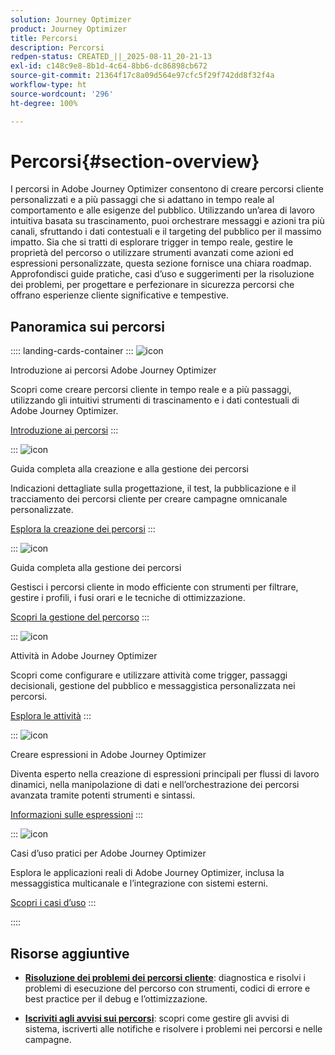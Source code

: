 ```yaml
---
solution: Journey Optimizer
product: Journey Optimizer
title: Percorsi
description: Percorsi
redpen-status: CREATED_||_2025-08-11_20-21-13
exl-id: c148c9e8-8b1d-4c64-8bb6-dc86898cb672
source-git-commit: 21364f17c8a09d564e97cfc5f29f742dd8f32f4a
workflow-type: ht
source-wordcount: '296'
ht-degree: 100%

---
```


# Percorsi{#section-overview}

I percorsi in Adobe Journey Optimizer consentono di creare percorsi cliente personalizzati e a più passaggi che si adattano in tempo reale al comportamento e alle esigenze del pubblico. Utilizzando un’area di lavoro intuitiva basata su trascinamento, puoi orchestrare messaggi e azioni tra più canali, sfruttando i dati contestuali e il targeting del pubblico per il massimo impatto. Sia che si tratti di esplorare trigger in tempo reale, gestire le proprietà del percorso o utilizzare strumenti avanzati come azioni ed espressioni personalizzate, questa sezione fornisce una chiara roadmap. Approfondisci guide pratiche, casi d’uso e suggerimenti per la risoluzione dei problemi, per progettare e perfezionare in sicurezza percorsi che offrano esperienze cliente significative e tempestive.

## Panoramica sui percorsi

:::: landing-cards-container
:::
![icon](https://cdn.experienceleague.adobe.com/icons/circle-play.svg?lang=it)

Introduzione ai percorsi Adobe Journey Optimizer

Scopri come creare percorsi cliente in tempo reale e a più passaggi, utilizzando gli intuitivi strumenti di trascinamento e i dati contestuali di Adobe Journey Optimizer.

[Introduzione ai percorsi](../using/building-journeys/journey.md)
:::

:::
![icon](https://cdn.experienceleague.adobe.com/icons/list-check.svg?lang=it)

Guida completa alla creazione e alla gestione dei percorsi

Indicazioni dettagliate sulla progettazione, il test, la pubblicazione e il tracciamento dei percorsi cliente per creare campagne omnicanale personalizzate.

[Esplora la creazione dei percorsi](create-journey-landing-page.md)
:::

:::
![icon](https://cdn.experienceleague.adobe.com/icons/gear.svg?lang=it)

Guida completa alla gestione dei percorsi

Gestisci i percorsi cliente in modo efficiente con strumenti per filtrare, gestire i profili, i fusi orari e le tecniche di ottimizzazione.

[Scopri la gestione del percorso](manage-journey-landing-page.md)
:::

:::
![icon](https://cdn.experienceleague.adobe.com/icons/puzzle-piece.svg?lang=it)

Attività in Adobe Journey Optimizer

Scopri come configurare e utilizzare attività come trigger, passaggi decisionali, gestione del pubblico e messaggistica personalizzata nei percorsi.

[Esplora le attività](about-journey-building-landing-page.md)
:::

:::
![icon](https://cdn.experienceleague.adobe.com/icons/code-branch.svg?lang=it)

Creare espressioni in Adobe Journey Optimizer

Diventa esperto nella creazione di espressioni principali per flussi di lavoro dinamici, nella manipolazione di dati e nell’orchestrazione dei percorsi avanzata tramite potenti strumenti e sintassi.

[Informazioni sulle espressioni](building-advanced-conditions-journeys-landing-page.md)
:::

:::
![icon](https://cdn.experienceleague.adobe.com/icons/bullseye.svg?lang=it)

Casi d’uso pratici per Adobe Journey Optimizer

Esplora le applicazioni reali di Adobe Journey Optimizer, inclusa la messaggistica multicanale e l’integrazione con sistemi esterni.

[Scopri i casi d’uso](journey-use-cases-landing-page.md)
:::

::::


## Risorse aggiuntive

- **[Risoluzione dei problemi dei percorsi cliente](troubleshoot-journey-landing-page.md)**: diagnostica e risolvi i problemi di esecuzione del percorso con strumenti, codici di errore e best practice per il debug e l’ottimizzazione.

- **[Iscriviti agli avvisi sui percorsi](../using/reports/alerts.md)**: scopri come gestire gli avvisi di sistema, iscriverti alle notifiche e risolvere i problemi nei percorsi e nelle campagne.


